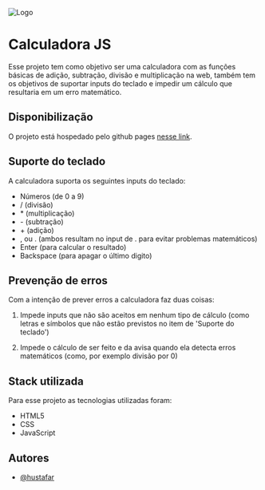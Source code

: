 ![Logo](https://hustafar.github.io/calculadora-js/logo-calculadora.jpg)

# Calculadora JS

Esse projeto tem como objetivo ser uma calculadora com as funções básicas de adição, subtração, divisão e multiplicação na web, também tem os objetivos de suportar inputs do teclado e impedir um cálculo que resultaria em um erro matemático.

## Disponibilização

O projeto está hospedado pelo github pages [nesse link](https://hustafar.github.io/calculadora-js/).

## Suporte do teclado

A calculadora suporta os seguintes inputs do teclado:

- Números (de 0 a 9)
- / (divisão)
- \* (multiplicação)
- \- (subtração)
- \+ (adição)
- , ou . (ambos resultam no input de . para evitar problemas matemáticos)
- Enter (para calcular o resultado)
- Backspace (para apagar o último digito)

## Prevenção de erros

Com a intenção de prever erros a calculadora faz duas coisas:

1. Impede inputs que não são aceitos em nenhum tipo de cálculo (como letras e símbolos que não estão previstos no item de 'Suporte do teclado')

2. Impede o cálculo de ser feito e da avisa quando ela detecta erros matemáticos (como, por exemplo divisão por 0)

## Stack utilizada

Para esse projeto as tecnologias utilizadas foram:

- HTML5
- CSS
- JavaScript

## Autores

- [@hustafar](https://github.com/hustafar)
